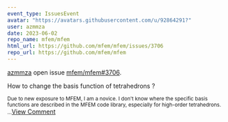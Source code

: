 ```yaml
---
event_type: IssuesEvent
avatar: "https://avatars.githubusercontent.com/u/92864291?"
user: azmmza
date: 2023-06-02
repo_name: mfem/mfem
html_url: https://github.com/mfem/mfem/issues/3706
repo_url: https://github.com/mfem/mfem
---
```


<a href='https://github.com/azmmza' target='_blank'>azmmza</a> open issue <a href='https://github.com/mfem/mfem/issues/3706' target='_blank'>mfem/mfem#3706</a>.

<p>How to change the basis function of  tetrahedrons ?</p><small>Due to new exposure to MFEM, I am a novice. I don't know where the specific basis functions are described in the MFEM code library, especially for high-order tetrahedrons. ...</small><a href='https://github.com/mfem/mfem/issues/3706' target='_blank'>View Comment</a>